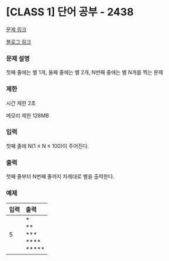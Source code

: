 # [CLASS 1] 단어 공부 - 2438

[문제 링크](https://www.acmicpc.net/problem/2438) 

[블로그 링크](https://heui-yong.github.io/백준/post-백준-2438/)

### 문제 설명

<p>첫째 줄에는 별 1개, 둘째 줄에는 별 2개, N번째 줄에는 별 N개를 찍는 문제</p>

### 제한

 <p>시간 제한 2초</p>
 <p>메모리 제한 128MB</p>

### 입력 

 <p>첫째 줄에 N(1 ≤ N ≤ 100)이 주어진다.</p>

### 출력 

 <p>첫째 줄부터 N번째 줄까지 차례대로 별을 출력한다.</p>

### 예제 
| 입력  | 출력    |
|:-----|:-------|
| 5    | * </br> ** </br> *** </br> **** </br> *****  |